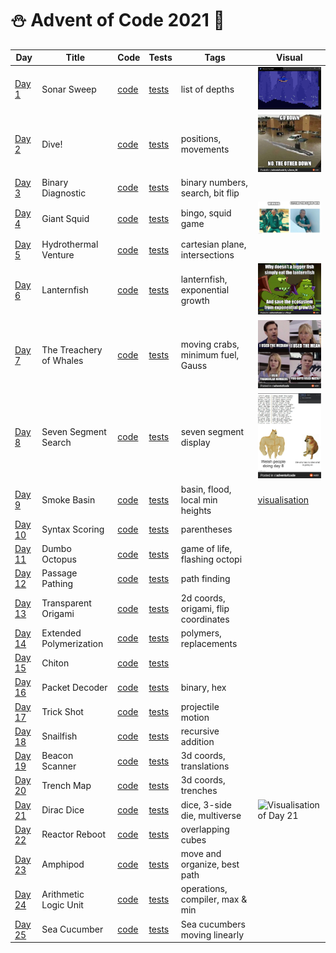 # ⛄️ Advent of Code 2021 🥶

| Day                                            | Title                   | Code                   | Tests                                                      | Tags                                 | Visual                                                                                                                                                        |
|------------------------------------------------|-------------------------|------------------------|------------------------------------------------------------|--------------------------------------|---------------------------------------------------------------------------------------------------------------------------------------------------------------|
| [Day 1](https://adventofcode.com/2021/day/1)   | Sonar Sweep             | [code](day01/Day1.kt)  | [tests](../../../test/kotlin/aoc2021/day01/Day1KtTest.kt)  | list of depths                       | <img src="day01/assets/sonar_sweep.gif" alt="Visualisation of Day 1" width="180"/>                                                                            |
| [Day 2](https://adventofcode.com/2021/day/2)   | Dive!                   | [code](day02/Day2.kt)  | [tests](../../../test/kotlin/aoc2021/day02/Day2KtTest.kt)  | positions, movements                 | <img src="day02/assets/img.png" alt="Visualisation of Day 2" width="180"/>                                                                                    |
| [Day 3](https://adventofcode.com/2021/day/3)   | Binary Diagnostic       | [code](day03/Day3.kt)  | [tests](../../../test/kotlin/aoc2021/day03/Day3KtTest.kt)  | binary numbers, search, bit flip     |                                                                                                                                                               |
| [Day 4](https://adventofcode.com/2021/day/4)   | Giant Squid             | [code](day04/Day4.kt)  | [tests](../../../test/kotlin/aoc2021/day04/Day4KtTest.kt)  | bingo, squid game                    | <img src="day04/assets/day4.jpg" alt="Visualisation of Day 4" width="220"/>                                                                                   |
| [Day 5](https://adventofcode.com/2021/day/5)   | Hydrothermal Venture    | [code](day05/Day5.kt)  | [tests](../../../test/kotlin/aoc2021/day05/Day5KtTest.kt)  | cartesian plane, intersections       |                                                                                                                                                               |
| [Day 6](https://adventofcode.com/2021/day/6)   | Lanternfish             | [code](day06/Day6.kt)  | [tests](../../../test/kotlin/aoc2021/day06/Day6KtTest.kt)  | lanternfish, exponential growth      | <img src="day06/assets/day6.jpg" alt="Visualisation of Day 6" width="180"/>                                                                                   |
| [Day 7](https://adventofcode.com/2021/day/7)   | The Treachery of Whales | [code](day07/Day7.kt)  | [tests](../../../test/kotlin/aoc2021/day07/Day7KtTest.kt)  | moving crabs, minimum fuel, Gauss    | <img src="day07/assets/day7.jpg" alt="Visualisation of Day 7" width="200"/>                                                                                   |
| [Day 8](https://adventofcode.com/2021/day/8)   | Seven Segment Search    | [code](day08/Day8.kt)  | [tests](../../../test/kotlin/aoc2021/day08/Day8KtTest.kt)  | seven segment display                | <img src="day08/assets/day8.jpg" alt="Visualisation of Day 8" width="220"/>                                                                                   |
| [Day 9](https://adventofcode.com/2021/day/9)   | Smoke Basin             | [code](day09/Day9.kt)  | [tests](../../../test/kotlin/aoc2021/day09/Day9KtTest.kt)  | basin, flood, local min heights      | [visualisation](https://refined-github-html-preview.kidonng.workers.dev/martapanc/Advent-of-Code/raw/master/src/main/kotlin/aoc2021/day09/render/basins.html) |
| [Day 10](https://adventofcode.com/2021/day/10) | Syntax Scoring          | [code](day10/Day10.kt) | [tests](../../../test/kotlin/aoc2021/day10/Day10KtTest.kt) | parentheses                          |                                                                                                                                                               |
| [Day 11](https://adventofcode.com/2021/day/11) | Dumbo Octopus           | [code](day11/Day11.kt) | [tests](../../../test/kotlin/aoc2021/day11/Day11KtTest.kt) | game of life, flashing octopi        |                                                                                                                                                               |
| [Day 12](https://adventofcode.com/2021/day/12) | Passage Pathing         | [code](day12/Day12.kt) | [tests](../../../test/kotlin/aoc2021/day12/Day12KtTest.kt) | path finding                         |                                                                                                                                                               |
| [Day 13](https://adventofcode.com/2021/day/13) | Transparent Origami     | [code](day13/Day13.kt) | [tests](../../../test/kotlin/aoc2021/day13/Day13KtTest.kt) | 2d coords, origami, flip coordinates |                                                                                                                                                               |
| [Day 14](https://adventofcode.com/2021/day/14) | Extended Polymerization | [code](day14/Day14.kt) | [tests](../../../test/kotlin/aoc2021/day14/Day14KtTest.kt) | polymers, replacements               |                                                                                                                                                               |
| [Day 15](https://adventofcode.com/2021/day/15) | Chiton                  | [code](day15/Day15.kt) | [tests](../../../test/kotlin/aoc2021/day15/Day15KtTest.kt) |                                      |                                                                                                                                                               |
| [Day 16](https://adventofcode.com/2021/day/16) | Packet Decoder          | [code](day16/Day16.kt) | [tests](../../../test/kotlin/aoc2021/day16/Day16KtTest.kt) | binary, hex                          |                                                                                                                                                               |
| [Day 17](https://adventofcode.com/2021/day/17) | Trick Shot              | [code](day17/Day17.kt) | [tests](../../../test/kotlin/aoc2021/day17/Day17KtTest.kt) | projectile motion                    |                                                                                                                                                               |
| [Day 18](https://adventofcode.com/2021/day/18) | Snailfish               | [code](day18/Day18.kt) | [tests](../../../test/kotlin/aoc2021/day18/Day18KtTest.kt) | recursive addition                   |                                                                                                                                                               |
| [Day 19](https://adventofcode.com/2021/day/19) | Beacon Scanner          | [code](day19/Day19.kt) | [tests](../../../test/kotlin/aoc2021/day19/Day19KtTest.kt) | 3d coords, translations              |                                                                                                                                                               |
| [Day 20](https://adventofcode.com/2021/day/20) | Trench Map              | [code](day20/Day20.kt) | [tests](../../../test/kotlin/aoc2021/day20/Day20KtTest.kt) | 3d coords, trenches                  |                                                                                                                                                               |
| [Day 21](https://adventofcode.com/2021/day/21) | Dirac Dice              | [code](day21/Day21.kt) | [tests](../../../test/kotlin/aoc2021/day21/Day21KtTest.kt) | dice, 3-side die, multiverse         | <img src="day08/assets/day21.png" alt="Visualisation of Day 21" width="220"/>                                                                                 |
| [Day 22](https://adventofcode.com/2021/day/22) | Reactor Reboot          | [code](day22/Day22.kt) | [tests](../../../test/kotlin/aoc2021/day22/Day22KtTest.kt) | overlapping cubes                    |                                                                                                                                                               |
| [Day 23](https://adventofcode.com/2021/day/23) | Amphipod                | [code](day23/Day23.kt) | [tests](../../../test/kotlin/aoc2021/day23/Day23KtTest.kt) | move and organize, best path         |                                                                                                                                                               |
| [Day 24](https://adventofcode.com/2021/day/24) | Arithmetic Logic Unit   | [code](day24/Day24.kt) | [tests](../../../test/kotlin/aoc2021/day24/Day24KtTest.kt) | operations, compiler, max & min      |                                                                                                                                                               |
| [Day 25](https://adventofcode.com/2021/day/25) | Sea Cucumber            | [code](day25/Day25.kt) | [tests](../../../test/kotlin/aoc2021/day25/Day25KtTest.kt) | Sea cucumbers moving linearly        |                                                                                                                                                               |
